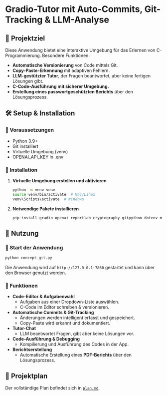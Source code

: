 # Gradio-Tutor mit Auto-Commits, Git-Tracking & LLM-Analyse

## 📌 Projektziel
Diese Anwendung bietet eine interaktive Umgebung für das Erlernen von C-Programmierung.
Besondere Funktionen:
- **Automatische Versionierung** von Code mittels Git.
- **Copy-Paste-Erkennung** mit adaptiven Fehlern.
- **LLM-gestützter Tutor**, der Fragen beantwortet, aber keine fertigen Lösungen gibt.
- **C-Code-Ausführung mit sicherer Umgebung.**
- **Erstellung eines passwortgeschützten Berichts** über den Lösungsprozess.

## 🛠 Setup & Installation
### 📌 Voraussetzungen
- Python 3.9+
- Git installiert
- Virtuelle Umgebung (venv)
- OPENAI_API_KEY in .env 

### 📌 Installation
1. **Virtuelle Umgebung erstellen und aktivieren**
   ```sh
   python -m venv venv
   source venv/bin/activate  # Mac/Linux
   venv\Scripts\activate  # Windows
   ```
2. **Notwendige Pakete installieren**
   ```sh
   pip install gradio openai reportlab cryptography gitpython dotenv markdown
   ```

## 🚀 Nutzung
### 📌 Start der Anwendung
```sh
python concept_git.py
```
Die Anwendung wird auf `http://127.0.0.1:7860` gestartet und kann über den Browser genutzt werden.

### 📌 Funktionen
- **Code-Editor & Aufgabenwahl**
  - Aufgaben aus einer Dropdown-Liste auswählen.
  - C-Code im Editor schreiben & versionieren.
- **Automatische Commits & Git-Tracking**
  - Änderungen werden intelligent erfasst und gespeichert.
  - Copy-Paste wird erkannt und dokumentiert.
- **Tutor-Chat**
  - LLM beantwortet Fragen, gibt aber keine Lösungen vor.
- **Code-Ausführung & Debugging**
  - Kompilierung und Ausführung des Codes in der App.
- **Berichtserstellung**
  - Automatische Erstellung eines **PDF-Berichts** über den Lösungsprozess.

## 📄 Projektplan
Der vollständige Plan befindet sich in [`plan.md`](plan.md).

